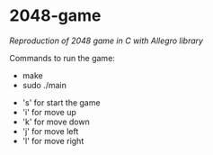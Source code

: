 # 2048-game
*Reproduction of 2048 game in C with Allegro library*


<p>Commands to run the game:<p>

<ul>
<li>make</li>
<li>sudo ./main</li>
</ul>


<ul>
  <li>'s' for start the game</li>
  <li>'i' for move up</li>
  <li>'k' for move down</li>
  <li>'j' for move left</li>
  <li>'l' for move right</li>
</ul>
